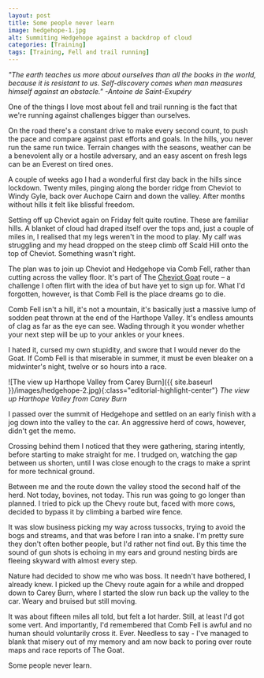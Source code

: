 ```yaml
---
layout: post
title: Some people never learn
image: hedgehope-1.jpg
alt: Summiting Hedgehope against a backdrop of cloud
categories: [Training]
tags: [Training, Fell and trail running]
---
```


*"The earth teaches us more about ourselves than all the books in the world, because it is resistant to us. Self-discovery comes when man measures himself against an obstacle."
-Antoine de Saint-Exupéry*

One of the things I love most about fell and trail running is the fact that we're running against challenges bigger than ourselves. 

On the road there's a constant drive to make every second count, to push the pace and compare against past efforts and goals. In the hills, you never run the same run twice. Terrain changes with the seasons, weather can be a benevolent ally or a hostile adversary, and an easy ascent on fresh legs can be an Everest on tired ones.

A couple of weeks ago I had a wonderful first day back in the hills since lockdown. Twenty miles, pinging along the border ridge from Cheviot to Windy Gyle, back over Auchope Cairn and down the valley. After months without hills it felt like blissful freedom. 

Setting off up Cheviot again on Friday felt quite routine. These are familiar hills. A blanket of cloud had draped itself over the tops and, just a couple of miles in, I realised that my legs weren't in the mood to play. My calf was struggling and my head dropped on the steep climb off Scald Hill onto the top of Cheviot. Something wasn't right.

The plan was to join up Cheviot and Hedgehope via Comb Fell, rather than cutting across the valley floor. It's part of The [Cheviot Goat](https://cheviotgoat.com/) route – a challenge I often flirt with the idea of but have yet to sign up for. What I'd forgotten, however, is that Comb Fell is the place dreams go to die.

Comb Fell isn't a hill, it's not a mountain, it's basically just a massive lump of sodden peat thrown at the end of the Harthope Valley. It's endless amounts of clag as far as the eye can see. Wading through it you wonder whether your next step will be up to your ankles or your knees.

I hated it, cursed my own stupidity, and swore that I would never do the Goat. If Comb Fell is that miserable in summer, it must be even bleaker on a midwinter's night, twelve or so hours into a race.

![The view up Harthope Valley from Carey Burn]({{ site.baseurl }}/images/hedgehope-2.jpg){:class="editorial-highlight-center"} *The view up Harthope Valley from Carey Burn*

I passed over the summit of Hedgehope and settled on an early finish with a jog down into the valley to the car. An aggressive herd of cows, however, didn't get the memo.

Crossing behind them I noticed that they were gathering, staring intently, before starting to make straight for me. I trudged on, watching the gap between us shorten, until I was close enough to the crags to make a sprint for more technical ground.

Between me and the route down the valley stood the second half of the herd. Not today, bovines, not today. This run was going to go longer than planned. I tried to pick up the Chevy route but, faced with more cows, decided to bypass it by climbing a barbed wire fence.

It was slow business picking my way across tussocks, trying to avoid the bogs and streams, and that was before I ran into a snake. I'm pretty sure they don't often bother people, but I'd rather not find out. By this time the sound of gun shots is echoing in my ears and ground nesting birds are fleeing skyward with almost every step.

Nature had decided to show me who was boss. It needn't have bothered, I already knew. I picked up the Chevy route again for a while and dropped down to Carey Burn, where I started the slow run back up the valley to the car. Weary and bruised but still moving.

It was about fifteen miles all told, but felt a lot harder. Still, at least I'd got some vert. And importantly, I'd remembered that Comb Fell is awful and no human should voluntarily cross it. Ever. Needless to say - I've managed to blank that misery out of my memory and am now back to poring over route maps and race reports of The Goat.

Some people never learn.
